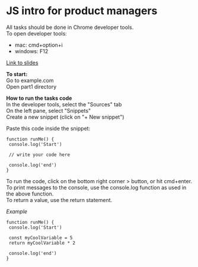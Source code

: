 # JS intro for product managers

All tasks should be done in Chrome developer tools.  
To open developer tools:

 - mac:  cmd+option+i
 - windows: F12

[Link to slides](https://docs.google.com/a/wix.com/presentation/d/1y5msm3EJPhLRkgE2KAraXw_y8c_3_q6TXhYLcSMVEb0/edit?usp=sharing)

**To start:**   
Go to example.com   
Open part1 directory


**How to run the tasks code**       
In the developer tools, select the "Sources" tab       
On the left pane, select "Snippets"       
Create a new snippet (click on "+ New snippet")       
       
       
Paste this code inside the snippet:

    function runMe() {
     console.log('Start')
     
     // write your code here
     
     console.log('end')
    }


To run the code, click on the bottom right corner > button, or hit cmd+enter.        
To print messages to the console, use the console.log function as used in the above function.        
To return a value, use the return statement.        

*Example*

    function runMe() {
     console.log('Start')
     
     const myCoolVariable = 5
     return myCoolVariable * 2
     
     console.log('end')
    }
